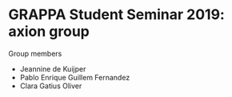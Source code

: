 # GRAPPA Student Seminar 2019: axion group

Group members
* Jeannine de Kuijper
* Pablo Enrique Guillem Fernandez
* Clara Gatius Oliver
